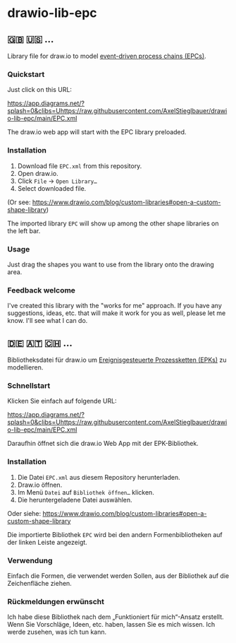 # drawio-lib-epc

## 🇬🇧 🇺🇸 …

Library file for draw.io to model
[event-driven process chains (EPCs)](https://en.wikipedia.org/wiki/Event-driven_process_chain).

### Quickstart

Just click on this URL:

<https://app.diagrams.net/?splash=0&clibs=Uhttps://raw.githubusercontent.com/AxelStieglbauer/drawio-lib-epc/main/EPC.xml>

The draw.io web app will start with the EPC library preloaded.

### Installation

1. Download file `EPC.xml` from this repository.
2. Open draw.io.
3. Click `File` -> `Open Library…`
4. Select downloaded file.

(Or see: <https://www.drawio.com/blog/custom-libraries#open-a-custom-shape-library>)

The imported library `EPC` will show up among the other shape libraries
on the left bar.

### Usage

Just drag the shapes you want to use from the library onto the drawing area.

### Feedback welcome

I've created this library with the "works for me" approach.
If you have any suggestions, ideas, etc. that will make it work for you as well,
please let me know. I'll see what I can do.

## 🇩🇪 🇦🇹 🇨🇭 …

Bibliotheksdatei für draw.io um
[Ereignisgesteuerte Prozessketten (EPKs)](https://de.wikipedia.org/wiki/Ereignisgesteuerte_Prozesskette)
zu modellieren.

### Schnellstart

Klicken Sie einfach auf folgende URL:

<https://app.diagrams.net/?splash=0&clibs=Uhttps://raw.githubusercontent.com/AxelStieglbauer/drawio-lib-epc/main/EPC.xml>

Daraufhin öffnet sich die draw.io Web App mit der EPK-Bibliothek.

### Installation

1. Die Datei `EPC.xml` aus diesem Repository herunterladen.
2. Draw.io öffnen.
3. Im Menü `Datei` auf `Bibliothek öffnen…` klicken.
4. Die heruntergeladene Datei auswählen.

Oder siehe: <https://www.drawio.com/blog/custom-libraries#open-a-custom-shape-library>

Die importierte Bibliothek `EPC` wird bei den andern Formenbibliotheken
auf der linken Leiste angezeigt.

### Verwendung

Einfach die Formen, die verwendet werden Sollen,
aus der Bibliothek auf die Zeichenfläche ziehen.

### Rückmeldungen erwünscht

Ich habe diese Bibliothek nach dem „Funktioniert für mich“-Ansatz erstellt.
Wenn Sie Vorschläge, Ideen, etc. haben, lassen Sie es mich wissen.
Ich werde zusehen, was ich tun kann.
